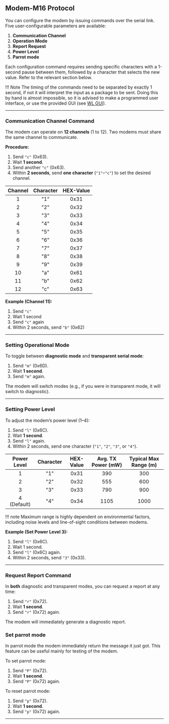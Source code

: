 ## Modem-M16 Protocol

You can configure the modem by issuing commands over the serial link. Five user-configurable parameters are available:

1. **Communication Channel**  
2. **Operation Mode**  
3. **Report Request**  
4. **Power Level**
5. **Parrot mode**

Each configuration command requires sending specific characters with a 1-second pause between them, followed by a character that selects the new value. Refer to the relevant section below.

!!! Note 
The timing of the commands need to be separated by exactly 1 second, if not it will interpret the input as a package to be sent. 
Doing this by hand is almost impossible, so it is advised to make a programmed user interface, or use the provided GUI (see [WL GUI](../modem-m16/modem-m16-gui.md)).

---

### Communication Channel Command

The modem can operate on **12 channels** (1 to 12). Two modems must share the same channel to communicate.

**Procedure:**

1. Send `"c"` (0x63).  
2. Wait **1 second**.  
3. Send another `"c"` (0x63).  
4. Within **2 seconds**, send **one character** (`"1"`–`"c"`) to set the desired channel.

| **Channel** | **Character** | **HEX-Value** |
|:----------:|:-------------:|:-------------:|
| 1          | "1"           | 0x31          |
| 2          | "2"           | 0x32          |
| 3          | "3"           | 0x33          |
| 4          | "4"           | 0x34          |
| 5          | "5"           | 0x35          |
| 6          | "6"           | 0x36          |
| 7          | "7"           | 0x37          |
| 8          | "8"           | 0x38          |
| 9          | "9"           | 0x39          |
| 10         | "a"           | 0x61          |
| 11         | "b"           | 0x62          |
| 12         | "c"           | 0x63          |

**Example (Channel 11):**
1. Send `"c"`  
2. Wait 1 second  
3. Send `"c"` again  
4. Within 2 seconds, send `"b"` (0x62)  

---

### Setting Operational Mode

To toggle between **diagnostic mode** and **transparent serial mode**:

1. Send `"m"` (0x6D).  
2. Wait **1 second**.  
3. Send `"m"` again.  

The modem will switch modes (e.g., if you were in transparent mode, it will switch to diagnostic).

---

### Setting Power Level

To adjust the modem’s power level (1–4):

1. Send `"l"` (0x6C).  
2. Wait **1 second**.  
3. Send `"l"` again.  
4. Within 2 seconds, send one character (`"1"`, `"2"`, `"3"`, or `"4"`).

| **Power Level** | **Character** | **HEX-Value** | **Avg. TX Power (mW)** | **Typical Max Range (m)** |
|:--------------:|:-------------:|:-------------:|:----------------------:|:-------------------------:|
| 1              | "1"           | 0x31          | 390                    | 300                       |
| 2              | "2"           | 0x32          | 555                    | 600                       |
| 3              | "3"           | 0x33          | 790                    | 900                       |
| 4 (Default)    | "4"           | 0x34          | 1105                   | 1000                      |

!!! note
    Maximum range is highly dependent on environmental factors, including noise levels and line-of-sight conditions between modems.

**Example (Set Power Level 3):**
1. Send `"l"` (0x6C).  
2. Wait 1 second.  
3. Send `"l"` (0x6C) again.  
4. Within 2 seconds, send `"3"` (0x33).  

---

### Request Report Command

In **both** diagnostic and transparent modes, you can request a report at any time:

1. Send `"r"` (0x72).  
2. Wait **1 second**.  
3. Send `"r"` (0x72) again.

The modem will immediately generate a diagnostic report.


### Set parrot mode

In parrot mode the modem immediately return the message it just got. This feature can be useful mainly for testing of the modem.

To set parrot mode:

1. Send `"P"` (0x72).  
2. Wait **1 second**.  
3. Send `"P"` (0x72) again.


To reset parrot mode:

1. Send `"p"` (0x72).  
2. Wait **1 second**.  
3. Send `"p"` (0x72) again.
---